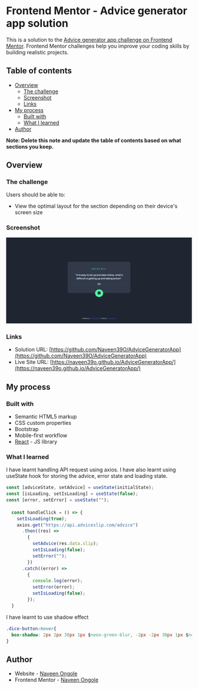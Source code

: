 # Frontend Mentor - Advice generator app solution

This is a solution to the [Advice generator app challenge on Frontend Mentor](https://www.frontendmentor.io/challenges/advice-generator-app-QdUG-13db). Frontend Mentor challenges help you improve your coding skills by building realistic projects.

## Table of contents

- [Overview](#overview)
  - [The challenge](#the-challenge)
  - [Screenshot](#screenshot)
  - [Links](#links)
- [My process](#my-process)
  - [Built with](#built-with)
  - [What I learned](#what-i-learned)
- [Author](#author)

**Note: Delete this note and update the table of contents based on what sections you keep.**

## Overview

### The challenge

Users should be able to:

- View the optimal layout for the section depending on their device's screen size

### Screenshot

![AdviceGeneratorApp](https://github.com/Naveen39O/AdviceGeneratorApp/blob/main/Screenshot_Advice_generator_app.png)


### Links

- Solution URL: [https://github.com/Naveen39O/AdviceGeneratorApp](https://github.com/Naveen39O/AdviceGeneratorApp)
- Live Site URL: [https://naveen39o.github.io/AdviceGeneratorApp/](https://naveen39o.github.io/AdviceGeneratorApp/)

## My process

### Built with

- Semantic HTML5 markup
- CSS custom properties
- Bootstrap
- Mobile-first workflow
- [React](https://reactjs.org/) - JS library

### What I learned

I have learnt handling API request using axios.
I have also learnt using useState hook for storing the advice, error state and loading state.

```js
const [adviceState, setAdvice] = useState(initialState);
const [isLoading, setIsLoading] = useState(false);
const [error, setError] = useState("");

  const handleClick = () => {
    setIsLoading(true);
    axios.get("https://api.adviceslip.com/advice")
      .then((res) => 
        {
          setAdvice(res.data.slip); 
          setIsLoading(false);
          setError("");
        })
      .catch((error) => 
        {
          console.log(error);
          setError(error);
          setIsLoading(false);
        });
  }
```
I have learnt to use shadow effect 

```css
.dice-button:hover{
  box-shadow: 2px 2px 30px 1px $neon-green-blur, -2px -2px 30px 1px $neon-green-blur;
}
```

## Author

- Website - [Naveen Ongole](https://github.com/Naveen39O)
- Frontend Mentor - [Naveen Ongole](https://www.frontendmentor.io/profile/Naveen39O)


